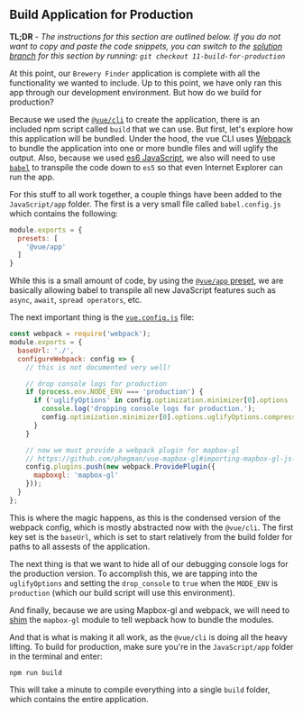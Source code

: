 ## Build Application for Production

**TL;DR** - *The instructions for this section are outlined below.  If you do not want to copy and paste the code snippets, you can switch to the [solution branch](https://github.com/Bolton-and-Menk-GIS/Full-Stack-Application-Development/tree/11-build-for-production) for this section by running: `git checkout 11-build-for-production`*

At this point, our `Brewery Finder` application is complete with all the functionality we wanted to include.  Up to this point, we have only ran this app through our development environment.  But how do we build for production?  

Because we used the [`@vue/cli`](https://cli.vuejs.org/guide/) to create the application, there is an included npm script called `build` that we can use.  But first, let's explore how this application will be bundled.  Under the hood, the vue CLI uses [Webpack](https://webpack.js.org/) to bundle the application into one or more bundle files and will uglify the output.  Also, because we used [es6 JavaScript](https://medium.freecodecamp.org/write-less-do-more-with-javascript-es6-5fd4a8e50ee2), we also will need to use [`babel`](https://babeljs.io/) to transpile the code down to `es5` so that even Internet Explorer can run the app.

For this stuff to all work together, a couple things have been added to the `JavaScript/app` folder.  The first is a very small file called `babel.config.js` which contains the following:

```js
module.exports = {
  presets: [
    '@vue/app'
  ]
}
```

While this is a small amount of code, by using the [`@vue/app` preset](https://www.npmjs.com/package/@vue/babel-preset-app), we are basically allowing babel to transpile all new JavaScript features such as `async`, `await`, `spread operators`, etc.

The next important thing is the [`vue.config.js`](https://cli.vuejs.org/guide/webpack.html#simple-configuration) file:

```js
const webpack = require('webpack');
module.exports = {
  baseUrl: './',
  configureWebpack: config => {
    // this is not documented very well!

    // drop console logs for production
    if (process.env.NODE_ENV === 'production') {
      if ('uglifyOptions' in config.optimization.minimizer[0].options || {}) {
        console.log('dropping console logs for production.');
        config.optimization.minimizer[0].options.uglifyOptions.compress.drop_console = true;
      }
    }

    // now we must provide a webpack plugin for mapbox-gl
    // https://github.com/phegman/vue-mapbox-gl#importing-mapbox-gl-js-with-webpack
    config.plugins.push(new webpack.ProvidePlugin({
      mapboxgl: 'mapbox-gl'
    }));
  }
};
```

This is where the magic happens, as this is the condensed version of the webpack config, which is mostly abstracted now with the `@vue/cli`.  The first key set is the `baseUrl`, which is set to start relatively from the build folder for paths to all assests of the application.  

The next thing is that we want to hide all of our debugging console logs for the production version.  To accomplish this, we are tapping into the `uglifyOptions` and setting the `drop_console` to `true` when the `MODE_ENV` is `production` (which our build script will use this environment).  

And finally, because we are using Mapbox-gl and webpack, we will need to [shim](https://webpack.js.org/guides/shimming/) the `mapbox-gl` module to tell wepback how to bundle the modules.

And that is what is making it all work, as the `@vue/cli` is doing all the heavy lifting.  To build for production, make sure you're in the `JavaScript/app` folder in the terminal and enter:

```node
npm run build
```

This will take a minute to compile everything into a single `build` folder, which contains the entire application.  




